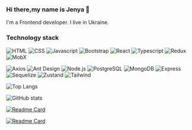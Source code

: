 ### Hi there,my name is Jenya 👋

I'm a Frontend developer. I live in Ukraine.

### Technology stack

![HTML](https://img.shields.io/badge/-HTML-090909?style=for-the-badget&logo=html5)
![CSS](https://img.shields.io/badge/-CSS-090909?style=for-the-badget&logo=css3)
![Javascript](https://img.shields.io/badge/-Javascript-090909?style=for-the-badget&logo=javascript)
![Bootstrap](https://img.shields.io/badge/Bootstrap-090909?style=for-the-badget&logo=bootstrap)
![React](https://img.shields.io/badge/-React-090909?style=for-the-badget&logo=react)
![Typescript](https://img.shields.io/badge/-Typescript-090909?style=for-the-badget&logo=typescript)
![Redux](https://img.shields.io/badge/-Redux-090909?style=for-the-badget&logo=redux)
![MobX](https://img.shields.io/badge/-MobX-090909?style=for-the-badget&logo=mobx)

![Axios](https://img.shields.io/badge/-Axios-090909?style=for-the-badget&logo=axios)
![Ant Design](https://img.shields.io/badge/-AntDesign-090909?style=for-the-badget&logo=antdesign)
![Node.js](https://img.shields.io/badge/-Node.js-090909?style=for-the-badget&logo=node.js)
![PostgreSQL](https://img.shields.io/badge/-PostgreSQL-090909?style=for-the-badget&logo=postgresql)
![MongoDB](https://img.shields.io/badge/-MongoDB-090909?style=for-the-badget&logo=mongodb)
![Express](https://img.shields.io/badge/-Express-090909?style=for-the-badget&logo=express)
![Sequelize](https://img.shields.io/badge/-Sequelize-090909?style=for-the-badget&logo=sequelize)
![Zustand](https://img.shields.io/badge/-Zustand-090909?style=for-the-badget&logo=zustand)
![Tailwind](https://img.shields.io/badge/-Tailwind-090909?style=for-the-badget&logo=tailwind)


![Top Langs](https://github-readme-stats.vercel.app/api/top-langs/?username=Genya10&layout=compact)

![GitHub stats](https://github-readme-stats.vercel.app/api?username=Genya10&hide=stars,prs,contribs,issues&show_icons=true&theme=radical&hide_rank=true)

[![Readme Card](https://github-readme-stats.vercel.app/api/pin/?username=Genya10&repo=kruidvat-react)](https://github.com/Genya10/kruidvat-react)

[![Readme Card](https://github-readme-stats.vercel.app/api/pin/?username=Genya10&repo=shop-fullstack)](https://github.com/Genya10/shop-fullstack)



